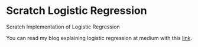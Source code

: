 # Scratch Logistic Regression
Scratch Implementation of Logistic Regression  

You can read my blog explaining logistic regression at medium with this [link](https://bopon-maharjan.medium.com/scratch-implementation-of-logistic-regression-766461577d9f).
